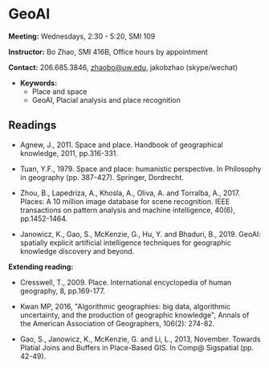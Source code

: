 # GeoAI

**Meeting:** Wednesdays, 2:30 - 5:20, SMI 109

**Instructor:** Bo Zhao, SMI 416B, Office hours by appointment

**Contact:** 206.685.3846, zhaobo@uw.edu, jakobzhao (skype/wechat)

- **Keywords:**
  - Place and space
  - GeoAI, Placial analysis and place recognition

## Readings

* Agnew, J., 2011. Space and place. Handbook of geographical knowledge, 2011, pp.316-331.

* Tuan, Y.F., 1979. Space and place: humanistic perspective. In Philosophy in geography (pp. 387-427). Springer, Dordrecht.

* Zhou, B., Lapedriza, A., Khosla, A., Oliva, A. and Torralba, A., 2017. Places: A 10 million image database for scene recognition. IEEE transactions on pattern analysis and machine intelligence, 40(6), pp.1452-1464.

* Janowicz, K., Gao, S., McKenzie, G., Hu, Y. and Bhaduri, B., 2019. GeoAI: spatially explicit artificial intelligence techniques for geographic knowledge discovery and beyond.

**Extending reading:**

* Cresswell, T., 2009. Place. International encyclopedia of human geography, 8, pp.169-177.

* Kwan MP, 2016, "Algorithmic geographies: big data, algorithmic uncertainty, and the production of geographic knowledge", Annals of the American Association of Geographers, 106(2): 274-82.

* Gao, S., Janowicz, K., McKenzie, G. and Li, L., 2013, November. Towards Platial Joins and Buffers in Place-Based GIS. In Comp@ Sigspatial (pp. 42-49).
